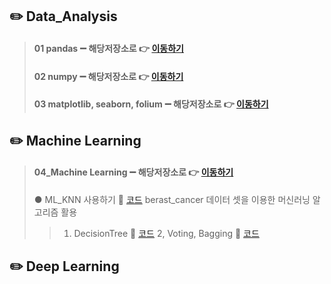 ## ✏️ Data_Analysis

> #### 01 pandas ➖ 해당저장소로 👉 [이동하기](https://github.com/Jungddaseul/AI_study/tree/main/01_Pandas)
> #### 02 numpy ➖ 해당저장소로 👉 [이동하기](https://github.com/Jungddaseul/AI_study/tree/main/02_Numpy)
> #### 03 matplotlib, seaborn, folium ➖ 해당저장소로 👉 [이동하기](https://github.com/Jungddaseul/AI_study/tree/main/03_matplotlib)

## ✏️ Machine Learning
> #### 04_Machine Learning ➖ 해당저장소로 👉 [이동하기](04_ML)
> ● ML_KNN 사용하기 🔗 [코드](./04_ML/ml_basic(KNN).ipynb)
> berast_cancer 데이터 셋을 이용한 머신러닝 알고리즘 활용
>> 1. DecisionTree 🔗 [코드](./04_ML/ML_DecisionTree(cancer).ipynb)
>> 2, Voting, Bagging 🔗 [코드](./04_ML/ML_Voting_Vanning(cancer).ipynb)
## ✏️ Deep Learning
